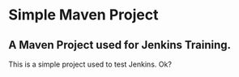 # Simple Maven Project

## A Maven Project used for Jenkins Training.
This is a simple project used to test Jenkins. Ok?
